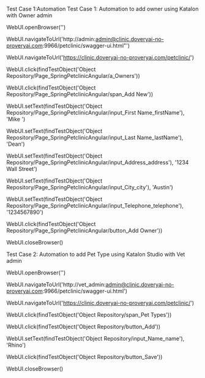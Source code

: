 Test Case 1:Automation Test Case 1: Automation to add owner using Katalon with Owner admin

WebUI.openBrowser('')

WebUI.navigateToUrl('http://admin:admin@clinic.doveryai-no-proveryai.com:9966/petclinic/swagger-ui.html"')

WebUI.navigateToUrl('https://clinic.doveryai-no-proveryai.com/petclinic/')

WebUI.click(findTestObject('Object Repository/Page_SpringPetclinicAngular/a_Owners'))

WebUI.click(findTestObject('Object Repository/Page_SpringPetclinicAngular/span_Add New'))

WebUI.setText(findTestObject('Object Repository/Page_SpringPetclinicAngular/input_First Name_firstName'), 'Mike ')

WebUI.setText(findTestObject('Object Repository/Page_SpringPetclinicAngular/input_Last Name_lastName'), 'Dean')

WebUI.setText(findTestObject('Object Repository/Page_SpringPetclinicAngular/input_Address_address'), '1234 Wall Street')

WebUI.setText(findTestObject('Object Repository/Page_SpringPetclinicAngular/input_City_city'), 'Austin')

WebUI.setText(findTestObject('Object Repository/Page_SpringPetclinicAngular/input_Telephone_telephone'), '1234567890')

WebUI.click(findTestObject('Object Repository/Page_SpringPetclinicAngular/button_Add Owner'))

WebUI.closeBrowser()


Test Case 2: Automation to add Pet Type using Katalon Studio with Vet admin

WebUI.openBrowser('')

WebUI.navigateToUrl('http://vet_admin:admin@clinic.doveryai-no-proveryai.com:9966/petclinic/swagger-ui.html')

WebUI.navigateToUrl('https://clinic.doveryai-no-proveryai.com/petclinic/')

WebUI.click(findTestObject('Object Repository/span_Pet Types'))

WebUI.click(findTestObject('Object Repository/button_Add'))

WebUI.setText(findTestObject('Object Repository/input_Name_name'), 'Rhino')

WebUI.click(findTestObject('Object Repository/button_Save'))

WebUI.closeBrowser()


